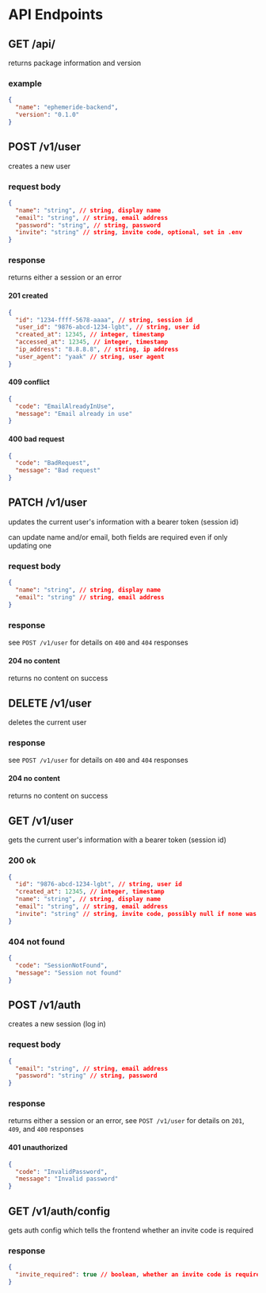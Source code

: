 # API Endpoints

## GET /api/

returns package information and version

### example

```json
{
  "name": "ephemeride-backend",
  "version": "0.1.0"
}
```

## POST /v1/user

creates a new user

### request body

```json
{
  "name": "string", // string, display name
  "email": "string", // string, email address
  "password": "string", // string, password
  "invite": "string" // string, invite code, optional, set in .env
}
```

### response

returns either a session or an error

#### 201 created

```json
{
  "id": "1234-ffff-5678-aaaa", // string, session id
  "user_id": "9876-abcd-1234-lgbt", // string, user id
  "created_at": 12345, // integer, timestamp
  "accessed_at": 12345, // integer, timestamp
  "ip_address": "8.8.8.8", // string, ip address
  "user_agent": "yaak" // string, user agent
}
```

#### 409 conflict

```json
{
  "code": "EmailAlreadyInUse",
  "message": "Email already in use"
}
```

#### 400 bad request

```json
{
  "code": "BadRequest",
  "message": "Bad request"
}
```

## PATCH /v1/user

updates the current user's information with a bearer token (session id)

can update name and/or email, both fields are required even if only updating one

### request body

```json
{
  "name": "string", // string, display name
  "email": "string" // string, email address
}
```

### response

see `POST /v1/user` for details on `400` and `404` responses

#### 204 no content

returns no content on success

## DELETE /v1/user

deletes the current user

### response

see `POST /v1/user` for details on `400` and `404` responses

#### 204 no content

returns no content on success

## GET /v1/user

gets the current user's information with a bearer token (session id)

### 200 ok

```json
{
  "id": "9876-abcd-1234-lgbt", // string, user id
  "created_at": 12345, // integer, timestamp
  "name": "string", // string, display name
  "email": "string", // string, email address
  "invite": "string" // string, invite code, possibly null if none was used
}
```

### 404 not found

```json
{
  "code": "SessionNotFound",
  "message": "Session not found"
}
```

## POST /v1/auth

creates a new session (log in)

### request body

```json
{
  "email": "string", // string, email address
  "password": "string" // string, password
}
```

### response

returns either a session or an error, see `POST /v1/user` for details on `201`, `409`, and `400` responses

#### 401 unauthorized

```json
{
  "code": "InvalidPassword",
  "message": "Invalid password"
}
```

## GET /v1/auth/config

gets auth config which tells the frontend whether an invite code is required

### response

```json
{
  "invite_required": true // boolean, whether an invite code is required to create an account
}
```
